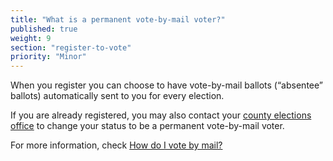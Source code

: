 ```yaml
---
title: "What is a permanent vote-by-mail voter?"
published: true
weight: 9
section: "register-to-vote"
priority: "Minor"
---
```


When you register you can choose to have vote-by-mail ballots (“absentee” ballots) automatically sent to you for every election.   

If you are already registered, you may also contact your [county elections office](#section-election-office-contact) to change your status to be a permanent vote-by-mail voter.  

For more information, check [How do I vote by mail?](#menu-item-vote-by-mail)
